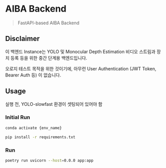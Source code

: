 # AIBA Backend

> FastAPI-based AIBA Backend

## Disclaimer

이 백엔드 Instance는 YOLO 및 Monocular Depth Estimation 비디오 스트림과 장치 등록 등을 위한 중간 단계용 백엔드입니다.

오로지 테스트 목적을 위한 것이기에, 아무런 User Authentication (JWT Token, Bearer Auth 등) 이 없습니다.

## Usage

실행 전, YOLO-slowfast 환경이 셋팅되어 있어야 함

### Initial Run

```bash
conda activate {env_name}

pip install -r requirements.txt
```

### Run

```bash
poetry run uvicorn --host=0.0.0 app:app
```

